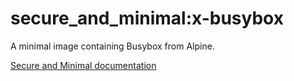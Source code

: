 # secure_and_minimal:x-busybox

A minimal image containing Busybox from Alpine.

[Secure and Minimal documentation](https://github.com/Kristianstad/secure_and_minimal/blob/master/README.md)
